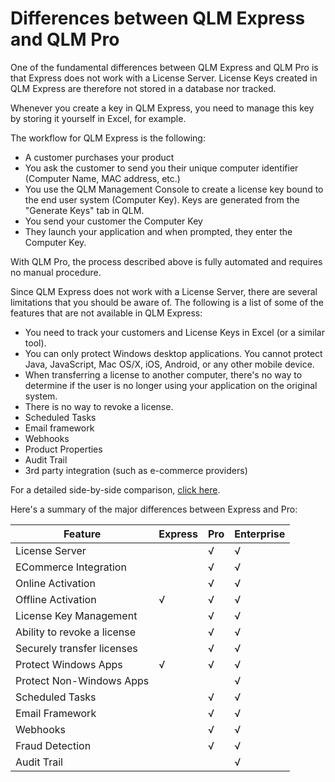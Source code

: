 # Differences between QLM Express and QLM Pro

One of the fundamental differences between QLM Express and QLM Pro is that Express does not work with a License Server. License Keys created in QLM Express are therefore not stored in a database nor tracked.

Whenever you create a key in QLM Express, you need to manage this key by storing it yourself in Excel, for example.

The workflow for QLM Express is the following:

* A customer purchases your product
* You ask the customer to send you their unique computer identifier (Computer Name, MAC address, etc.)
* You use the QLM Management Console to create a license key bound to the end user system (Computer Key). Keys are generated from the "Generate Keys" tab in QLM.
* You send your customer the Computer Key
* They launch your application and when prompted, they enter the Computer Key.

With QLM Pro, the process described above is fully automated and requires no manual procedure.

Since QLM Express does not work with a License Server, there are several limitations that you should be aware of. The following is a list of some of the features that are not available in QLM Express:

* You need to track your customers and License Keys in Excel (or a similar tool).
* You can only protect Windows desktop applications. You cannot protect Java, JavaScript, Mac OS/X, iOS, Android, or any other mobile device.
* When transferring a license to another computer, there's no way to determine if the user is no longer using your application on the original system.
* There is no way to revoke a license.
* Scheduled Tasks
* Email framework
* Webhooks
* Product Properties&#x20;
* Audit Trail&#x20;
* 3rd party integration  (such as e-commerce providers)



For a detailed side-by-side comparison, [click here](https://soraco.co/quick-license-manager/quick-license-manager-features/).

Here's a summary of the major differences between Express and Pro:

| **Feature**                 | **Express** | **Pro** | **Enterprise** |
| --------------------------- | ----------- | ------- | -------------- |
| License Server              |             | √       | √              |
| ECommerce Integration       |             | √       | √              |
| Online Activation           |             | √       | √              |
| Offline Activation          | √           | √       | √              |
| License Key Management      |             | √       | √              |
| Ability to revoke a license |             | √       | √              |
| Securely transfer licenses  |             | √       | √              |
| Protect Windows Apps        | √           | √       | √              |
| Protect Non-Windows Apps    |             |         | √              |
| Scheduled Tasks             |             | √       | √              |
| Email Framework             |             | √       | √              |
| Webhooks                    |             | √       | √              |
| Fraud Detection             |             | √       | √              |
| Audit Trail                 |             |         | √              |
